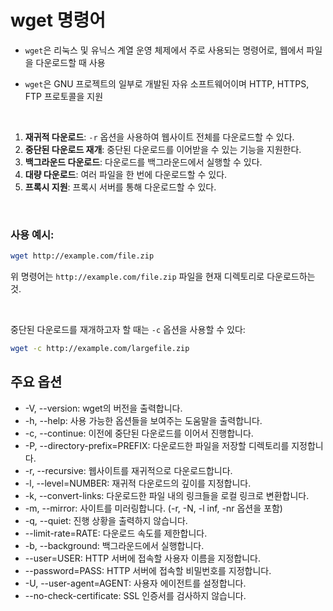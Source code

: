 # wget 명령어

- `wget`은 리눅스 및 유닉스 계열 운영 체제에서 주로 사용되는 명령어로, 웹에서 파일을 다운로드할 때 사용 <br/>

- `wget`은 GNU 프로젝트의 일부로 개발된 자유 소프트웨어이며 HTTP, HTTPS, FTP 프로토콜을 지원

<br/>

1. **재귀적 다운로드**: `-r` 옵션을 사용하여 웹사이트 전체를 다운로드할 수 있다.
2. **중단된 다운로드 재개**: 중단된 다운로드를 이어받을 수 있는 기능을 지원한다.
3. **백그라운드 다운로드**: 다운로드를 백그라운드에서 실행할 수 있다.
4. **대량 다운로드**: 여러 파일을 한 번에 다운로드할 수 있다.
5. **프록시 지원**: 프록시 서버를 통해 다운로드할 수 있다.

<br/>

### 사용 예시:

```bash
wget http://example.com/file.zip
```

위 명령어는 `http://example.com/file.zip` 파일을 현재 디렉토리로 다운로드하는 것.

<br/>

중단된 다운로드를 재개하고자 할 때는 `-c` 옵션을 사용할 수 있다:

```bash
wget -c http://example.com/largefile.zip
```

## 주요 옵션
- -V, --version: wget의 버전을 출력합니다.
- -h, --help: 사용 가능한 옵션들을 보여주는 도움말을 출력합니다.
- -c, --continue: 이전에 중단된 다운로드를 이어서 진행합니다.
- -P, --directory-prefix=PREFIX: 다운로드한 파일을 저장할 디렉토리를 지정합니다.
- -r, --recursive: 웹사이트를 재귀적으로 다운로드합니다.
- -l, --level=NUMBER: 재귀적 다운로드의 깊이를 지정합니다.
- -k, --convert-links: 다운로드한 파일 내의 링크들을 로컬 링크로 변환합니다.
- -m, --mirror: 사이트를 미러링합니다. (-r, -N, -l inf, -nr 옵션을 포함)
- -q, --quiet: 진행 상황을 출력하지 않습니다.
- --limit-rate=RATE: 다운로드 속도를 제한합니다.
- -b, --background: 백그라운드에서 실행합니다.
- --user=USER: HTTP 서버에 접속할 사용자 이름을 지정합니다.
- --password=PASS: HTTP 서버에 접속할 비밀번호를 지정합니다.
- -U, --user-agent=AGENT: 사용자 에이전트를 설정합니다.
- --no-check-certificate: SSL 인증서를 검사하지 않습니다.

